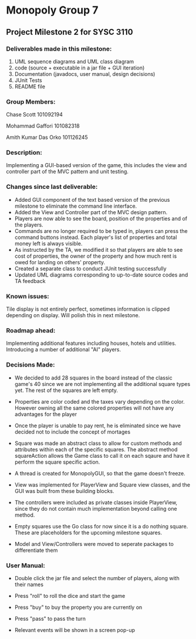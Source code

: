 # Monopoly Group 7

## Project Milestone 2 for SYSC 3110

### Deliverables made in this milestone:

1. UML sequence diagrams and UML class diagram
2. code (source + executable in  a jar file + GUI iteration)
3. Documentation (javadocs, user manual, design decisions)
4. JUnit Tests
5. README file

### Group Members:

Chase Scott 101092194

Mohammad Gaffori 101082318

Amith Kumar Das Orko 101126245

### Description:

Implementing a GUI-based version of the game, this includes the view and controller part of the MVC pattern and unit testing.

### Changes since last deliverable:

- Added GUI component of the text based version of the previous milestone to eliminate the command line interface. 
- Added the View and Controller part of the MVC design pattern.
- Players are now able to see the board, position of the properties and of the players.
- Commands are no longer required to be typed in, players can press the command buttons instead. Each player's list of properties and total money left is always visible.
- As instructed by the TA, we modified it so that players are able to see cost of properties, the owner of the property and how much rent is owed for landing on others' property.
- Created a separate class to conduct JUnit testing successfully
- Updated UML diagrams corresponding to up-to-date source codes and TA feedback

### Known issues:

Tile display is not entirely perfect, sometimes information is clipped depending on display. Will polish this in next milestone.

### Roadmap ahead:

Implementing additional features including houses, hotels and utilities. Introducing a number of additional "AI" players.

### Decisions Made:

- We decided to add 28 squares in the board instead of the classic game's 40 since we are not implementing all the additional square types yet. The rest of the squares are left
empty.

- Properties are color coded and the taxes vary depending on the color. However owning all the same colored properties will not have any advantages for the player

- Once the player is unable to pay rent, he is eliminated since we have decided not to include the concept of mortages

- Square was made an abstract class to allow for custom methods and attributes within each of the specific squares. The abstract method squareAction allows the Game class to call it on each sqaure and have it perform the square specific action.

- A thread is created for MonopolyGUI, so that the game doesn't freeze.

- View was implemented for PlayerView and Square view classes, and the GUI was built from these building blocks.

- The controllers were included as private classes inside PlayerView, since they do not contain much implementation beyond calling one method.

- Empty squares use the Go class for now since it is a do nothing square. These are placeholders for the upcoming milestone squares.

- Model and View/Controllers were moved to seperate packages to differentiate them

### User Manual:

-  Double click the jar file and select the number of players, along with their names

- Press "roll" to roll the dice and start the game

- Press "buy" to buy the property you are currently on

- Press "pass" to pass the turn

- Relevant events will be shown in a screen pop-up

